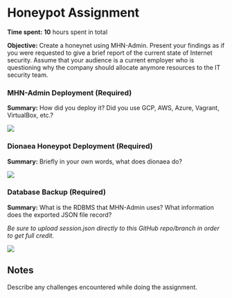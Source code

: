 # Honeypot Assignment

**Time spent:** **10** hours spent in total

**Objective:** Create a honeynet using MHN-Admin. Present your findings as if you were requested to give a brief report of the current state of Internet security. Assume that your audience is a current employer who is questioning why the company should allocate anymore resources to the IT security team.

### MHN-Admin Deployment (Required)

**Summary:** How did you deploy it? Did you use GCP, AWS, Azure, Vagrant, VirtualBox, etc.?

<img src="https://github.com/SLyubar/codepath_Unit10/blob/main/MHN_Admin_Deploy.gif">

### Dionaea Honeypot Deployment (Required)

**Summary:** Briefly in your own words, what does dionaea do?

<img src="https://github.com/SLyubar/codepath_Unit10/blob/main/Honeypot_Deploy.gif">

### Database Backup (Required) 

**Summary:** What is the RDBMS that MHN-Admin uses? What information does the exported JSON file record?

*Be sure to upload session.json directly to this GitHub repo/branch in order to get full credit.*

<img src="https://github.com/SLyubar/codepath_Unit10/blob/main/session.json">

## Notes

Describe any challenges encountered while doing the assignment.
